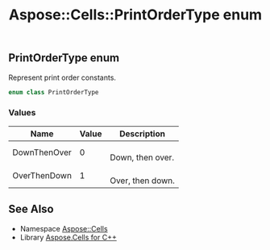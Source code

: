 ﻿---
title: Aspose::Cells::PrintOrderType enum
linktitle: PrintOrderType
second_title: Aspose.Cells for C++ API Reference
description: 'Aspose::Cells::PrintOrderType enum. Represent print order constants in C++.'
type: docs
weight: 24300
url: /cpp/aspose.cells/printordertype/
---
## PrintOrderType enum


Represent print order constants.

```cpp
enum class PrintOrderType
```

### Values

| Name | Value | Description |
| --- | --- | --- |
| DownThenOver | 0 | <br>Down, then over. |
| OverThenDown | 1 | <br>Over, then down. |

## See Also

* Namespace [Aspose::Cells](../)
* Library [Aspose.Cells for C++](../../)
